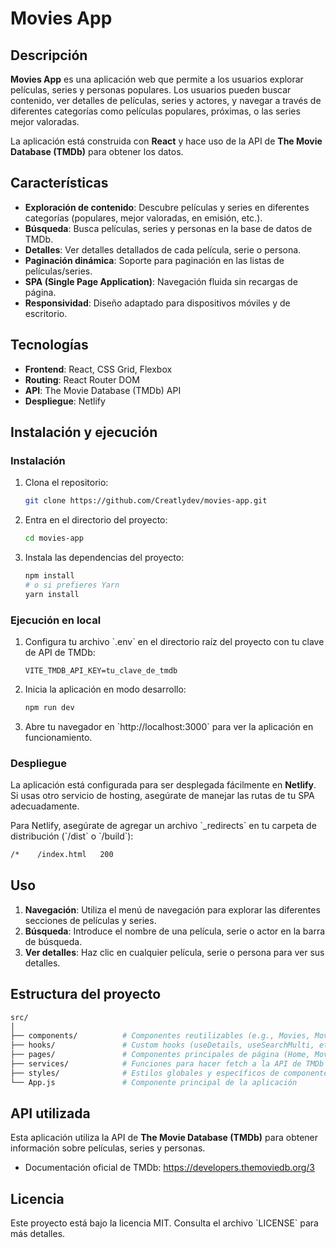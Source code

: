 
# Movies App


## Descripción

**Movies App** es una aplicación web que permite a los usuarios explorar películas, series y personas populares. Los usuarios pueden buscar contenido, ver detalles de películas, series y actores, y navegar a través de diferentes categorías como películas populares, próximas, o las series mejor valoradas.

La aplicación está construida con **React** y hace uso de la API de **The Movie Database (TMDb)** para obtener los datos.

## Características

- **Exploración de contenido**: Descubre películas y series en diferentes categorías (populares, mejor valoradas, en emisión, etc.).
- **Búsqueda**: Busca películas, series y personas en la base de datos de TMDb.
- **Detalles**: Ver detalles detallados de cada película, serie o persona.
- **Paginación dinámica**: Soporte para paginación en las listas de películas/series.
- **SPA (Single Page Application)**: Navegación fluida sin recargas de página.
- **Responsividad**: Diseño adaptado para dispositivos móviles y de escritorio.

## Tecnologías

- **Frontend**: React, CSS Grid, Flexbox
- **Routing**: React Router DOM
- **API**: The Movie Database (TMDb) API
- **Despliegue**: Netlify

## Instalación y ejecución

### Instalación

1. Clona el repositorio:

   ```bash
   git clone https://github.com/Creatlydev/movies-app.git
   ```

2. Entra en el directorio del proyecto:

   ```bash
   cd movies-app
   ```

3. Instala las dependencias del proyecto:

   ```bash
   npm install
   # o si prefieres Yarn
   yarn install
   ```

### Ejecución en local

1. Configura tu archivo \`.env\` en el directorio raíz del proyecto con tu clave de API de TMDb:

   ```env
   VITE_TMDB_API_KEY=tu_clave_de_tmdb
   ```

2. Inicia la aplicación en modo desarrollo:

   ```bash
   npm run dev
   ```

3. Abre tu navegador en \`http://localhost:3000\` para ver la aplicación en funcionamiento.

### Despliegue

La aplicación está configurada para ser desplegada fácilmente en **Netlify**. Si usas otro servicio de hosting, asegúrate de manejar las rutas de tu SPA adecuadamente.

Para Netlify, asegúrate de agregar un archivo \`_redirects\` en tu carpeta de distribución (\`/dist\` o \`/build\`):

```txt
/*    /index.html   200
```

## Uso

1. **Navegación**: Utiliza el menú de navegación para explorar las diferentes secciones de películas y series.
2. **Búsqueda**: Introduce el nombre de una película, serie o actor en la barra de búsqueda.
3. **Ver detalles**: Haz clic en cualquier película, serie o persona para ver sus detalles.

## Estructura del proyecto

```bash
src/
│
├── components/          # Componentes reutilizables (e.g., Movies, MovieCard, etc.)
├── hooks/               # Custom hooks (useDetails, useSearchMulti, etc.)
├── pages/               # Componentes principales de página (Home, MovieDetails, etc.)
├── services/            # Funciones para hacer fetch a la API de TMDb
├── styles/              # Estilos globales y específicos de componentes
└── App.js               # Componente principal de la aplicación
```

## API utilizada

Esta aplicación utiliza la API de **The Movie Database (TMDb)** para obtener información sobre películas, series y personas.

- Documentación oficial de TMDb: https://developers.themoviedb.org/3

## Licencia

Este proyecto está bajo la licencia MIT. Consulta el archivo \`LICENSE\` para más detalles.